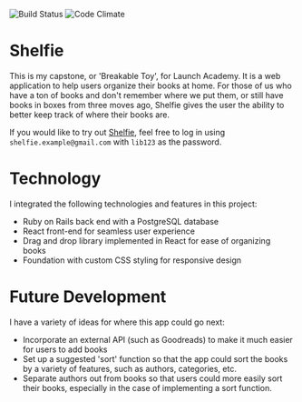 ![Build Status](https://codeship.com/projects/c9a28d60-0f30-0135-f229-3e3b859db2c9/status?branch=master)
![Code Climate](https://codeclimate.com/github/LiamPhaedrus/lib-app.png)

# Shelfie

This is my capstone, or 'Breakable Toy', for Launch Academy. It is a web application to help users organize their books at home. For those of us who have a ton of books and don't remember where we put them, or still have books in boxes from three moves ago, Shelfie gives the user the ability to better keep track of where their books are.

If you would like to try out [Shelfie](https://shelfie-app.herokuapp.com/), feel free to log in using `shelfie.example@gmail.com` with `lib123` as the password.

# Technology

I integrated the following technologies and features in this project:

* Ruby on Rails back end with a PostgreSQL database
* React front-end for seamless user experience
* Drag and drop library implemented in React for ease of organizing books
* Foundation with custom CSS styling for responsive design

# Future Development

I have a variety of ideas for where this app could go next:

* Incorporate an external API (such as Goodreads) to make it much easier for users to add books
* Set up a suggested 'sort' function so that the app could sort the books by a variety of features, such as authors, categories, etc.
* Separate authors out from books so that users could more easily sort their books, especially in the case of implementing a sort function.
